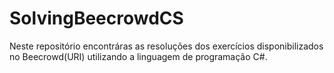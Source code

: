 # SolvingBeecrowdCS
Neste repositório encontráras as resoluções dos exercícios disponibilizados no Beecrowd(URI) utilizando a linguagem de programação C#.
